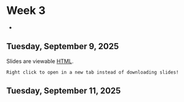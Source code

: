 # Week 3
-

## Tuesday, September 9, 2025


Slides are viewable [HTML](day_4.html). 

```{note}
Right click to open in a new tab instead of downloading slides!
```


## Tuesday, September 11, 2025


